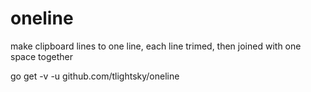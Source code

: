 # oneline
make clipboard lines to one line,
each line trimed, then joined with one space together

go get -v -u github.com/tlightsky/oneline
